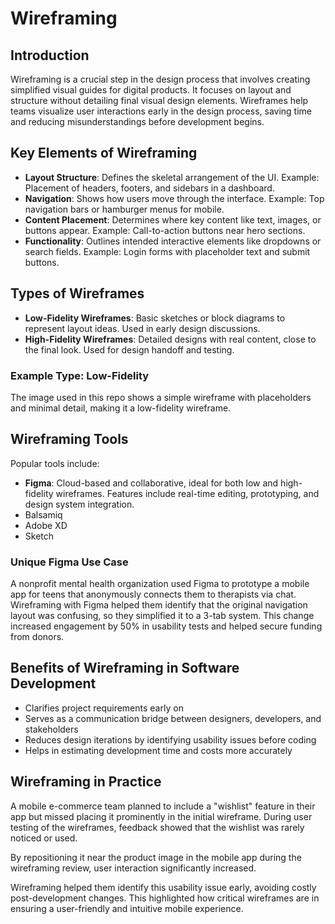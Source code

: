 # Wireframing

## Introduction

Wireframing is a crucial step in the design process that involves creating simplified visual guides for digital products. It focuses on layout and structure without detailing final visual design elements. Wireframes help teams visualize user interactions early in the design process, saving time and reducing misunderstandings before development begins.


## Key Elements of Wireframing

- **Layout Structure**: Defines the skeletal arrangement of the UI. Example: Placement of headers, footers, and sidebars in a dashboard.
- **Navigation**: Shows how users move through the interface. Example: Top navigation bars or hamburger menus for mobile.
- **Content Placement**: Determines where key content like text, images, or buttons appear. Example: Call-to-action buttons near hero sections.
- **Functionality**: Outlines intended interactive elements like dropdowns or search fields. Example: Login forms with placeholder text and submit buttons.


## Types of Wireframes

- **Low-Fidelity Wireframes**: Basic sketches or block diagrams to represent layout ideas. Used in early design discussions.
- **High-Fidelity Wireframes**: Detailed designs with real content, close to the final look. Used for design handoff and testing.

### Example Type: Low-Fidelity
The image used in this repo shows a simple wireframe with placeholders and minimal detail, making it a low-fidelity wireframe.


## Wireframing Tools

Popular tools include:
- **Figma**: Cloud-based and collaborative, ideal for both low and high-fidelity wireframes. Features include real-time editing, prototyping, and design system integration.
- Balsamiq
- Adobe XD
- Sketch

### Unique Figma Use Case 

A nonprofit mental health organization used Figma to prototype a mobile app for teens that anonymously connects them to therapists via chat. Wireframing with Figma helped them identify that the original navigation layout was confusing, so they simplified it to a 3-tab system. This change increased engagement by 50% in usability tests and helped secure funding from donors.


## Benefits of Wireframing in Software Development

- Clarifies project requirements early on
- Serves as a communication bridge between designers, developers, and stakeholders
- Reduces design iterations by identifying usability issues before coding
- Helps in estimating development time and costs more accurately

## Wireframing in Practice

A mobile e-commerce team planned to include a "wishlist" feature in their app but missed placing it prominently in the initial wireframe. During user testing of the wireframes, feedback showed that the wishlist was rarely noticed or used.

By repositioning it near the product image in the mobile app during the wireframing review, user interaction significantly increased.

Wireframing helped them identify this usability issue early, avoiding costly post-development changes. This highlighted how critical wireframes are in ensuring a user-friendly and intuitive mobile experience.
